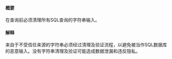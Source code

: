 #### 概要
在查询前必须清理所有SQL查询的字符串输入。

#### 解释
来自于不受信任来源的字符串必须经过清理及验证流程，以避免被当作SQL数据库的恶意输入。没有字符串清理及验证可能造成数据泄漏和违反隐私。
